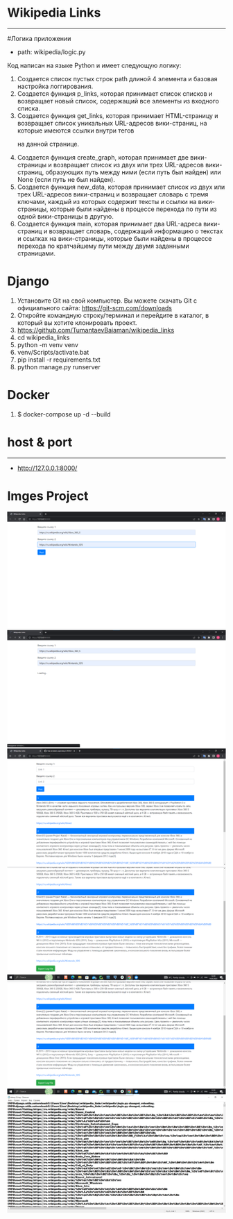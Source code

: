 # Wikipedia Links
***
#Логика приложении 
- path: wikipedia/logic.py

Код написан на языке Python и имеет следующую логику:
1. Создается список пустых строк path длиной 4 элемента и 
базовая настройка логгирования.
2. Создается функция p_links, которая принимает список 
списков и возвращает новый список, содержащий все элементы 
из входного списка.
3. Создается функция get_links, которая принимает 
HTML-страницу и возвращает список уникальных URL-адресов 
вики-страниц, на которые имеются ссылки внутри тегов <p> 
на данной странице.
4. Создается функция create_graph, которая принимает 
две вики-страницы и возвращает список из двух или 
трех URL-адресов вики-страниц, образующих путь между 
ними (если путь был найден) или None (если путь не был найден).
5. Создается функция new_data, которая принимает список 
из двух или трех URL-адресов вики-страниц и возвращает 
словарь с тремя ключами, каждый из которых содержит 
тексты и ссылки на вики-страницы, которые были найдены 
в процессе перехода по пути из одной вики-страницы в другую.
6. Создается функция main, которая принимает два 
URL-адреса вики-страниц и возвращает словарь, 
содержащий информацию о текстах и ссылках на 
вики-страницы, которые были найдены в процессе перехода 
по кратчайшему пути между двумя заданными страницами.


# Django
1. Установите Git на свой компьютер. Вы можете скачать Git с официального сайта: https://git-scm.com/downloads
2. Откройте командную строку/терминал и перейдите в каталог, в который вы хотите клонировать проект.
3. https://github.com/TumantaevBaiaman/wikipedia_links
4. cd wikipedia_links
5. python -m venv venv
6. venv/Scripts/activate.bat
7. pip install -r requirements.txt
8. python manage.py runserver

# Docker
1. $ docker-compose up -d --build


# host & port
***
- http://127.0.0.1:8000/

# Imges Project
![Image alt](https://github.com/TumantaevBaiaman/wikipedia_links/raw/master/images_project/p1.png)
![Image alt](https://github.com/TumantaevBaiaman/wikipedia_links/raw/master/images_project/p2.png)
![Image alt](https://github.com/TumantaevBaiaman/wikipedia_links/raw/master/images_project/p3.png)
![Image alt](https://github.com/TumantaevBaiaman/wikipedia_links/raw/master/images_project/p6.png)
![Image alt](https://github.com/TumantaevBaiaman/wikipedia_links/raw/master/images_project/p4.png)
![Image alt](https://github.com/TumantaevBaiaman/wikipedia_links/raw/master/images_project/p5.png)

